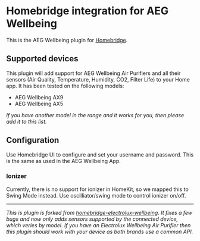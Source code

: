 # Homebridge integration for AEG Wellbeing

This is the AEG Wellbeing plugin for [Homebridge](https://github.com/nfarina/homebridge). 

## Supported devices
This plugin will add support for AEG Wellbeing Air Purifiers and all their sensors (Air Quality, Temperature, Humidity, CO2, Filter Life) to your Home app. It has been tested on the following models:

 - AEG Wellbeing AX9
 - AEG Wellbeing AX5

_If you have another model in the range and it works for you, then please add it to this list._

## Configuration
Use Homebridge UI to configure and set your username and password. This is the same as used in the AEG Wellbeing App.

### Ionizer
Currently, there is no support for ionizer in HomeKit, so we mapped this to Swing Mode instead. 
Use oscilliator/swing mode to control ionizer on/off.

---

*This is plugin is forked from [homebridge-electrolux-wellbeing](https://github.com/baboons/homebridge-electrolux-wellbeing). It fixes a few bugs and now only adds sensors supported by the connected device, which veries by model. If you have an Electrolux Wellbeing Air Purifier then this plugin should work with your device as both brands use a common API.*

